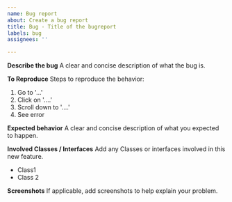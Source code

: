 ```yaml
---
name: Bug report
about: Create a bug report
title: Bug - Title of the bugreport
labels: bug
assignees: ''

---
```


**Describe the bug**
A clear and concise description of what the bug is.

**To Reproduce**
Steps to reproduce the behavior:
1. Go to '...'
2. Click on '....'
3. Scroll down to '....'
4. See error

**Expected behavior**
A clear and concise description of what you expected to happen.

**Involved Classes / Interfaces**
Add any Classes or interfaces involved in this new feature.
* Class1
* Class 2

**Screenshots**
If applicable, add screenshots to help explain your problem.